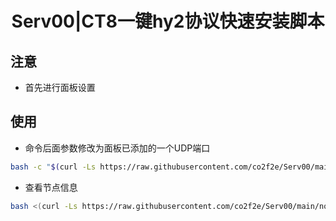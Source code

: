 <h1 align="center">
  Serv00|CT8一键hy2协议快速安装脚本
</h1>

## 注意
* 首先进行面板设置

## 使用
* 命令后面参数修改为面板已添加的一个UDP端口
```bash
bash -c "$(curl -Ls https://raw.githubusercontent.com/co2f2e/Serv00/main/singbox_install.sh)" -- 9999
```
* 查看节点信息
```bash
bash <(curl -Ls https://raw.githubusercontent.com/co2f2e/Serv00/main/node_info.sh)
```

